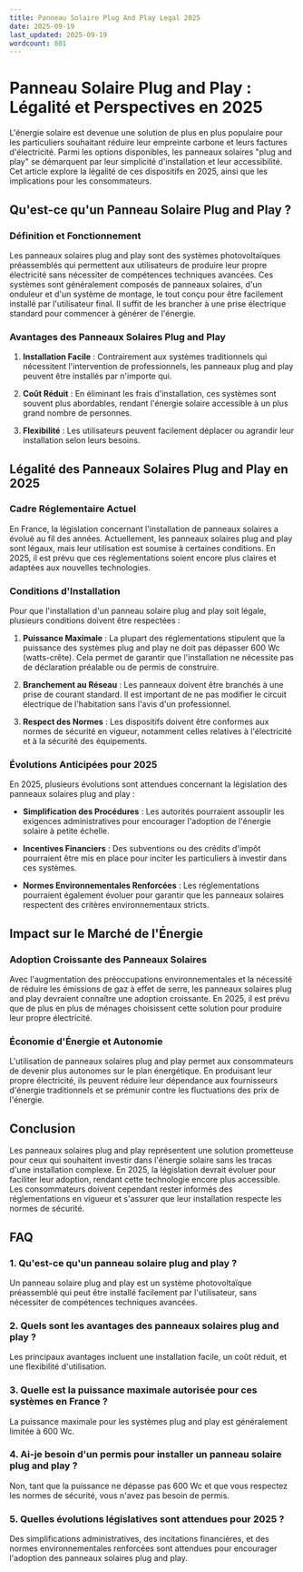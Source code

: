 ```yaml
---
title: Panneau Solaire Plug And Play Legal 2025
date: 2025-09-19
last_updated: 2025-09-19
wordcount: 801
---
```


# Panneau Solaire Plug and Play : Légalité et Perspectives en 2025

L'énergie solaire est devenue une solution de plus en plus populaire pour les particuliers souhaitant réduire leur empreinte carbone et leurs factures d'électricité. Parmi les options disponibles, les panneaux solaires "plug and play" se démarquent par leur simplicité d'installation et leur accessibilité. Cet article explore la légalité de ces dispositifs en 2025, ainsi que les implications pour les consommateurs.

## Qu'est-ce qu'un Panneau Solaire Plug and Play ?

### Définition et Fonctionnement

Les panneaux solaires plug and play sont des systèmes photovoltaïques préassemblés qui permettent aux utilisateurs de produire leur propre électricité sans nécessiter de compétences techniques avancées. Ces systèmes sont généralement composés de panneaux solaires, d'un onduleur et d'un système de montage, le tout conçu pour être facilement installé par l'utilisateur final. Il suffit de les brancher à une prise électrique standard pour commencer à générer de l'énergie.

### Avantages des Panneaux Solaires Plug and Play

1. **Installation Facile** : Contrairement aux systèmes traditionnels qui nécessitent l'intervention de professionnels, les panneaux plug and play peuvent être installés par n'importe qui.
   
2. **Coût Réduit** : En éliminant les frais d'installation, ces systèmes sont souvent plus abordables, rendant l'énergie solaire accessible à un plus grand nombre de personnes.

3. **Flexibilité** : Les utilisateurs peuvent facilement déplacer ou agrandir leur installation selon leurs besoins.

## Légalité des Panneaux Solaires Plug and Play en 2025

### Cadre Réglementaire Actuel

En France, la législation concernant l'installation de panneaux solaires a évolué au fil des années. Actuellement, les panneaux solaires plug and play sont légaux, mais leur utilisation est soumise à certaines conditions. En 2025, il est prévu que ces réglementations soient encore plus claires et adaptées aux nouvelles technologies.

### Conditions d'Installation

Pour que l'installation d'un panneau solaire plug and play soit légale, plusieurs conditions doivent être respectées :

1. **Puissance Maximale** : La plupart des réglementations stipulent que la puissance des systèmes plug and play ne doit pas dépasser 600 Wc (watts-crête). Cela permet de garantir que l'installation ne nécessite pas de déclaration préalable ou de permis de construire.

2. **Branchement au Réseau** : Les panneaux doivent être branchés à une prise de courant standard. Il est important de ne pas modifier le circuit électrique de l'habitation sans l'avis d'un professionnel.

3. **Respect des Normes** : Les dispositifs doivent être conformes aux normes de sécurité en vigueur, notamment celles relatives à l'électricité et à la sécurité des équipements.

### Évolutions Anticipées pour 2025

En 2025, plusieurs évolutions sont attendues concernant la législation des panneaux solaires plug and play :

- **Simplification des Procédures** : Les autorités pourraient assouplir les exigences administratives pour encourager l'adoption de l'énergie solaire à petite échelle.
  
- **Incentives Financiers** : Des subventions ou des crédits d'impôt pourraient être mis en place pour inciter les particuliers à investir dans ces systèmes.

- **Normes Environnementales Renforcées** : Les réglementations pourraient également évoluer pour garantir que les panneaux solaires respectent des critères environnementaux stricts.

## Impact sur le Marché de l'Énergie

### Adoption Croissante des Panneaux Solaires

Avec l'augmentation des préoccupations environnementales et la nécessité de réduire les émissions de gaz à effet de serre, les panneaux solaires plug and play devraient connaître une adoption croissante. En 2025, il est prévu que de plus en plus de ménages choisissent cette solution pour produire leur propre électricité.

### Économie d'Énergie et Autonomie

L'utilisation de panneaux solaires plug and play permet aux consommateurs de devenir plus autonomes sur le plan énergétique. En produisant leur propre électricité, ils peuvent réduire leur dépendance aux fournisseurs d'énergie traditionnels et se prémunir contre les fluctuations des prix de l'énergie.

## Conclusion

Les panneaux solaires plug and play représentent une solution prometteuse pour ceux qui souhaitent investir dans l'énergie solaire sans les tracas d'une installation complexe. En 2025, la législation devrait évoluer pour faciliter leur adoption, rendant cette technologie encore plus accessible. Les consommateurs doivent cependant rester informés des réglementations en vigueur et s'assurer que leur installation respecte les normes de sécurité.

## FAQ

### 1. Qu'est-ce qu'un panneau solaire plug and play ?

Un panneau solaire plug and play est un système photovoltaïque préassemblé qui peut être installé facilement par l'utilisateur, sans nécessiter de compétences techniques avancées.

### 2. Quels sont les avantages des panneaux solaires plug and play ?

Les principaux avantages incluent une installation facile, un coût réduit, et une flexibilité d'utilisation.

### 3. Quelle est la puissance maximale autorisée pour ces systèmes en France ?

La puissance maximale pour les systèmes plug and play est généralement limitée à 600 Wc.

### 4. Ai-je besoin d'un permis pour installer un panneau solaire plug and play ?

Non, tant que la puissance ne dépasse pas 600 Wc et que vous respectez les normes de sécurité, vous n'avez pas besoin de permis.

### 5. Quelles évolutions législatives sont attendues pour 2025 ?

Des simplifications administratives, des incitations financières, et des normes environnementales renforcées sont attendues pour encourager l'adoption des panneaux solaires plug and play.